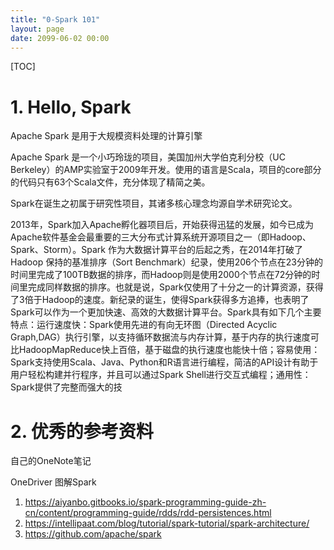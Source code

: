 ```yaml
---
title: "0-Spark 101"
layout: page
date: 2099-06-02 00:00
---
```

[TOC]


# 1. Hello, Spark

Apache Spark 是用于大规模资料处理的计算引擎

Apache Spark 是一个小巧玲珑的项目，美国加州大学伯克利分校（UC Berkeley）的AMP实验室于2009年开发。使用的语言是Scala，项目的core部分的代码只有63个Scala文件，充分体现了精简之美。

Spark在诞生之初属于研究性项目，其诸多核心理念均源自学术研究论文。

2013年，Spark加入Apache孵化器项目后，开始获得迅猛的发展，如今已成为Apache软件基金会最重要的三大分布式计算系统开源项目之一（即Hadoop、Spark、Storm）。Spark 作为大数据计算平台的后起之秀，在2014年打破了 Hadoop 保持的基准排序（Sort Benchmark）纪录，使用206个节点在23分钟的时间里完成了100TB数据的排序，而Hadoop则是使用2000个节点在72分钟的时间里完成同样数据的排序。也就是说，Spark仅使用了十分之一的计算资源，获得了3倍于Hadoop的速度。新纪录的诞生，使得Spark获得多方追捧，也表明了Spark可以作为一个更加快速、高效的大数据计算平台。Spark具有如下几个主要特点：运行速度快：Spark使用先进的有向无环图（Directed Acyclic Graph,DAG）执行引擎，以支持循环数据流与内存计算，基于内存的执行速度可比HadoopMapReduce快上百倍，基于磁盘的执行速度也能快十倍；容易使用：Spark支持使用Scala、Java、Python和R语言进行编程，简洁的API设计有助于用户轻松构建并行程序，并且可以通过Spark Shell进行交互式编程；通用性：Spark提供了完整而强大的技



# 2. 优秀的参考资料
自己的OneNote笔记 

OneDriver
图解Spark
   
1. https://aiyanbo.gitbooks.io/spark-programming-guide-zh-cn/content/programming-guide/rdds/rdd-persistences.html
2. https://intellipaat.com/blog/tutorial/spark-tutorial/spark-architecture/
3. https://github.com/apache/spark


